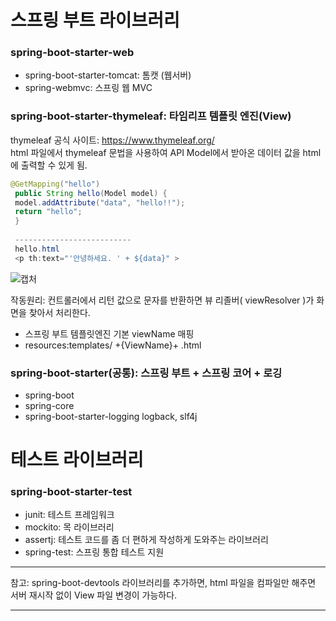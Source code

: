 
# 스프링 부트 라이브러리
### spring-boot-starter-web
 - spring-boot-starter-tomcat: 톰캣 (웹서버)
 - spring-webmvc: 스프링 웹 MVC
### spring-boot-starter-thymeleaf: 타임리프 템플릿 엔진(View)
thymeleaf 공식 사이트: https://www.thymeleaf.org/          
html 파일에서 thymeleaf 문법을 사용하여 API Model에서 받아온 데이터 값을 html에 출력할 수 있게 됨.          
```java
@GetMapping("hello")
 public String hello(Model model) {
 model.addAttribute("data", "hello!!");
 return "hello";
 }
 
 --------------------------
 hello.html
 <p th:text="'안녕하세요. ' + ${data}" >
```

![캡처](https://user-images.githubusercontent.com/84822464/129152415-1a13dd51-be91-4edd-86b6-d1bb7ea9848d.PNG)

작동원리: 컨트롤러에서 리턴 값으로 문자를 반환하면 뷰 리졸버( viewResolver )가 화면을 찾아서 처리한다.             
 - 스프링 부트 템플릿엔진 기본 viewName 매핑                  
 - resources:templates/ +{ViewName}+ .html                   


### spring-boot-starter(공통): 스프링 부트 + 스프링 코어 + 로깅
 - spring-boot
 - spring-core
 - spring-boot-starter-logging
      logback, slf4j
      
# 테스트 라이브러리
### spring-boot-starter-test
 - junit: 테스트 프레임워크
 - mockito: 목 라이브러리
 - assertj: 테스트 코드를 좀 더 편하게 작성하게 도와주는 라이브러리
 - spring-test: 스프링 통합 테스트 지원


**************
참고: spring-boot-devtools 라이브러리를 추가하면, html 파일을 컴파일만 해주면 서버 재시작 없이 View 파일 변경이 가능하다.                                

**********
